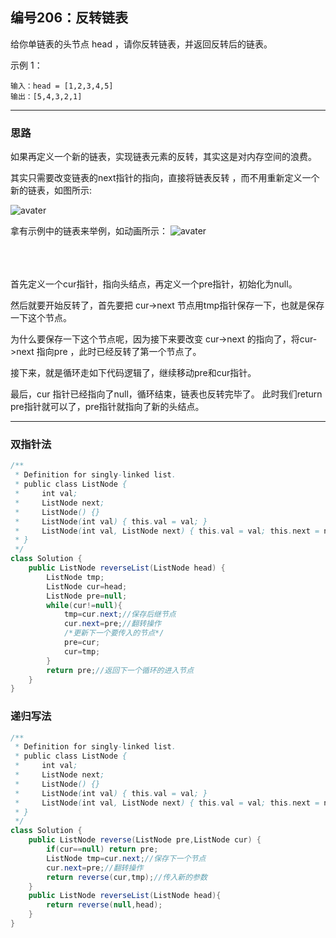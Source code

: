 ## 编号206：反转链表

给你单链表的头节点 head ，请你反转链表，并返回反转后的链表。

示例 1：
```
输入：head = [1,2,3,4,5]
输出：[5,4,3,2,1]
```
---
### 思路
如果再定义一个新的链表，实现链表元素的反转，其实这是对内存空间的浪费。

其实只需要改变链表的next指针的指向，直接将链表反转 ，而不用重新定义一个新的链表，如图所示:

![avater](https://camo.githubusercontent.com/29085c56cc66b79e244cdd3762e3cdfd40828eafea4a327569f1dd01e2441378/68747470733a2f2f696d672d626c6f672e6373646e696d672e636e2f32303231303231383039303930313230372e706e67)

拿有示例中的链表来举例，如动画所示：
![avater](https://camo.githubusercontent.com/36cf9298bccf54091dbcabb9ede884bf98d5b2f6f04bd89a36ac2904b26d0971/68747470733a2f2f747661312e73696e61696d672e636e2f6c617267652f30303865476d5a456c7931676e7266316f626f757067333067793063343471702e676966)

</br></br></br>
首先定义一个cur指针，指向头结点，再定义一个pre指针，初始化为null。

然后就要开始反转了，首先要把 cur->next 节点用tmp指针保存一下，也就是保存一下这个节点。

为什么要保存一下这个节点呢，因为接下来要改变 cur->next 的指向了，将cur->next 指向pre ，此时已经反转了第一个节点了。

接下来，就是循环走如下代码逻辑了，继续移动pre和cur指针。

最后，cur 指针已经指向了null，循环结束，链表也反转完毕了。 此时我们return pre指针就可以了，pre指针就指向了新的头结点。

---
### 双指针法

```java
/**
 * Definition for singly-linked list.
 * public class ListNode {
 *     int val;
 *     ListNode next;
 *     ListNode() {}
 *     ListNode(int val) { this.val = val; }
 *     ListNode(int val, ListNode next) { this.val = val; this.next = next; }
 * }
 */
class Solution {
    public ListNode reverseList(ListNode head) {
        ListNode tmp;
        ListNode cur=head;
        ListNode pre=null;
        while(cur!=null){
            tmp=cur.next;//保存后继节点
            cur.next=pre;//翻转操作
            /*更新下一个要传入的节点*/
            pre=cur;
            cur=tmp;
        }
        return pre;//返回下一个循环的进入节点
    }
}
```

### 递归写法

```java
/**
 * Definition for singly-linked list.
 * public class ListNode {
 *     int val;
 *     ListNode next;
 *     ListNode() {}
 *     ListNode(int val) { this.val = val; }
 *     ListNode(int val, ListNode next) { this.val = val; this.next = next; }
 * }
 */
class Solution {
    public ListNode reverse(ListNode pre,ListNode cur) {
        if(cur==null) return pre;
        ListNode tmp=cur.next;//保存下一个节点
        cur.next=pre;//翻转操作
        return reverse(cur,tmp);//传入新的参数
    }
    public ListNode reverseList(ListNode head){
        return reverse(null,head);
    }
}
```